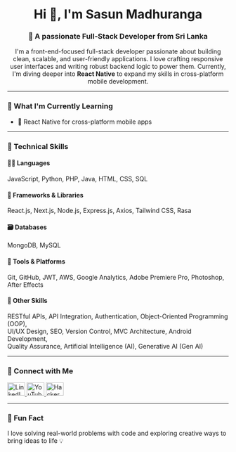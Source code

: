 <h1 align="center">Hi 👋, I'm Sasun Madhuranga</h1>
<h3 align="center">🚀 A passionate Full-Stack Developer from Sri Lanka</h3>

<p align="center">
  I'm a front-end-focused full-stack developer passionate about building clean, scalable, and user-friendly applications.  
  I love crafting responsive user interfaces and writing robust backend logic to power them.  
  Currently, I'm diving deeper into <strong>React Native</strong> to expand my skills in cross-platform mobile development.
</p>

---

### 🌱 What I'm Currently Learning

- 📱 React Native for cross-platform mobile apps  

---

### 🧰 Technical Skills

#### 👨‍💻 Languages  
JavaScript, Python, PHP, Java, HTML, CSS, SQL

#### 🧱 Frameworks & Libraries  
React.js, Next.js, Node.js, Express.js, Axios, Tailwind CSS, Rasa

#### 🗃️ Databases  
MongoDB, MySQL

#### 🔧 Tools & Platforms  
Git, GitHub, JWT, AWS, Google Analytics, Adobe Premiere Pro, Photoshop, After Effects

#### 🚀 Other Skills  
RESTful APIs, API Integration, Authentication, Object-Oriented Programming (OOP),  
UI/UX Design, SEO, Version Control, MVC Architecture, Android Development,  
Quality Assurance, Artificial Intelligence (AI), Generative AI (Gen AI)

---

### 🤝 Connect with Me

<p align="left">
  <a href="https://linkedin.com/in/sasun-madhuranga" target="_blank">
    <img src="https://raw.githubusercontent.com/rahuldkjain/github-profile-readme-generator/master/src/images/icons/Social/linked-in-alt.svg" alt="LinkedIn" height="30" width="40" />
  </a>
  <a href="https://www.youtube.com/@wiskam7242" target="_blank">
    <img src="https://raw.githubusercontent.com/rahuldkjain/github-profile-readme-generator/master/src/images/icons/Social/youtube.svg" alt="YouTube" height="30" width="40" />
  </a>
  <a href="https://www.hackerrank.com/sasunmadhuranga" target="_blank">
    <img src="https://raw.githubusercontent.com/rahuldkjain/github-profile-readme-generator/master/src/images/icons/Social/hackerrank.svg" alt="HackerRank" height="30" width="40" />
  </a>
</p>


---

### 🧠 Fun Fact

I love solving real-world problems with code and exploring creative ways to bring ideas to life 💡

